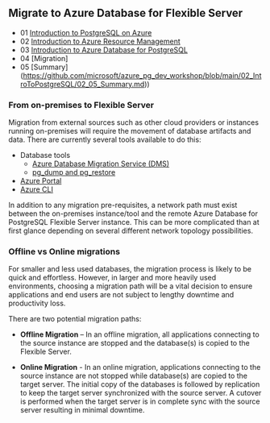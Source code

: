 ## Migrate to Azure Database for Flexible Server

- 01 [Introduction to PostgreSQL on Azure](https://github.com/microsoft/azure_pg_dev_workshop/blob/main/02_IntroToPostgreSQL/02_01_Introduction_to_PostgreSQL_on_Azure.md)
- 02 [Introduction to Azure Resource Management](https://github.com/microsoft/azure_pg_dev_workshop/blob/main/02_IntroToPostgreSQL/02_02_Introduction_to_Azure_resource_mgmt.md)
- 03 [Introduction to Azure Database for PostgreSQL](https://github.com/microsoft/azure_pg_dev_workshop/blob/main/02_IntroToPostgreSQL/02_03_Introduction_to_Azure_PaaS_PostgreSQL.md)
- 04 [Migration]
- 05 [Summary] (https://github.com/microsoft/azure_pg_dev_workshop/blob/main/02_IntroToPostgreSQL/02_05_Summary.md))

### From on-premises to Flexible Server

Migration from external sources such as other cloud providers or instances running on-premises will require the movement of database artifacts and data. There are currently several tools available to do this:

- Database tools
  - [Azure Database Migration Service (DMS)](https://learn.microsoft.com/azure/dms/tutorial-postgresql-azure-postgresql-online)
  - [pg_dump and pg_restore](https://learn.microsoft.com/azure/postgresql/migrate/how-to-migrate-using-dump-and-restore)
- [Azure Portal](https://learn.microsoft.com/azure/postgresql/migrate/how-to-migrate-single-to-flexible-portal)
- [Azure CLI](https://learn.microsoft.com/azure/postgresql/migrate/how-to-migrate-single-to-flexible-cli)

In addition to any migration pre-requisites, a network path must exist between the on-premises instance/tool and the remote Azure Database for PostgreSQL Flexible Server instance. This can be more complicated than at first glance depending on several different network topology possibilities.

### Offline vs Online migrations

For smaller and less used databases, the migration process is likely to be quick and effortless. However, in larger and more heavily used environments, choosing a migration path will be a vital decision to ensure applications and end users are not subject to lengthy downtime and productivity loss.

There are two potential migration paths:

- **Offline Migration** – In an offline migration, all applications connecting to the source instance are stopped and the database(s) is copied to the Flexible Server.

- **Online Migration** - In an online migration, applications connecting to the source instance are not stopped while database(s) are copied to the target server. The initial copy of the databases is followed by replication to keep the target server synchronized with the source server. A cutover is performed when the target server is in complete sync with the source server resulting in minimal downtime.
